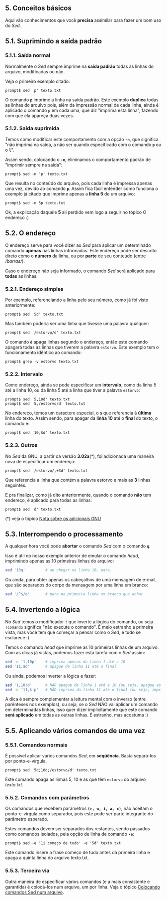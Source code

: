 ## 5. Conceitos básicos

Aqui vão conhecimentos que você **precisa** assimilar para fazer um bom uso do _Sed_.

## 5.1. Suprimindo a saída padrão

### 5.1.1. Saída normal

Normalmente o _Sed_ sempre imprime na **saída padrão** todas as linhas do arquivo, modificadas ou não.

Veja o primeiro exemplo citado:

```shell
prompt$ sed 'p' texto.txt
```

O comando **`p`** imprime a linha na saída padrão. Este exemplo **duplica** todas as linhas do arquivo pois, além da impressão normal de cada linha, ainda é aplicado o comando **`p`** em cada uma, que diz "imprima esta linha", fazendo com que ela apareça duas vezes.

### 5.1.2. Saída suprimida

Temos como modificar este comportamento com a opção **`-n`**, que significa "não imprima na saída, a não ser quando especificado com o comando **`p`** ou o **`l`**".

Assim sendo, colocando o **`-n`**, eliminamos o comportamento padrão de "imprimir sempre na saída":

```shell
prompt$ sed -n 'p' texto.txt
```

Que resulta no conteúdo do arquivo, pois cada linha é impressa apenas uma vez, devido ao comando **`p`**. Assim fica fácil entender como funciona o exemplo já citado que imprime apenas a **linha 5** de um arquivo:

```shell
prompt$ sed -n 5p texto.txt
```

Ok, a explicação daquele **5** ali perdido vem logo a seguir no tópico O endereço :)

## 5.2. O endereço

O endereço serve para você dizer ao _Sed_ para aplicar um determinado comando **apenas**     nas linhas informadas. Este endereço pode ser descrito direto como o **número** da linha, ou por **parte** de seu conteúdo (entre _/barras/_).

Caso o endereço não seja informado, o comando _Sed_ será aplicado para **todas** as linhas.

### 5.2.1. Endereço simples

Por exemplo, referenciando a linha pelo seu número, como já foi visto anteriormente:

```shell
prompt$ sed '5d' texto.txt
```

Mas também poderia ser uma linha que tivesse uma palavra qualquer:

```shell
prompt$ sed '/estorvo/d' texto.txt
```

O comando **`d`** apaga linhas segundo o endereço, então este comando apagará todas as linhas que tiverem a palavra `estorvo`. Este exemplo tem o funcionamento idêntico ao comando:

```shell
prompt$ grep -v estorvo texto.txt
```

### 5.2.2. Intervalo

Como endereço, ainda se pode especificar um **intervalo**, como da linha 5 até a linha 10, ou da linha 5 até a linha que tiver a palavra `estorvo`:

```shell
prompt$ sed '5,10d' texto.txt
prompt$ sed '5,/estorvo/d' texto.txt
```

No endereço, temos um caractere especial, o **`$`** que referencia à **última** linha do texto. Assim sendo, para apagar da **linha 10** até o **final** do texto, o comando é:

```shell
prompt$ sed '10,$d' texto.txt
```

### 5.2.3. Outros

No _Sed_ da GNU, a partir da versão **3.02a**(*), foi adicionada uma maneira nova de especificar um endereço:

```shell
prompt$ sed '/estorvo/,+3d' texto.txt
```

Que referencia a linha que contém a palavra estorvo e mais as **3** linhas seguintes.

E pra finalizar, como já dito anteriormente, quando o comando **não** tem endereço, é aplicado para todas as linhas:

```shell
prompt$ sed 'd' texto.txt
```

(*) veja o tópico [Nota sobre os adicionais GNU](https://aurelio.net/sed/sed-howto/#gnu)

## 5.3. Interrompendo o processamento

A qualquer hora você pode **abortar** o comando _Sed_ com o comando **`q`**.

Isso é útil no nosso exemplo anterior de emular o comando _head_, imprimindo apenas as 10 primeiras linhas do arquivo:

```bash
sed '10q'         # ao chegar na linha 10, pare.
```

Ou ainda, para obter apenas os cabeçalhos de uma mensagem de e-mail, que são separados do corpo da mensagem por uma linha em branco:

```bash
sed '/^$/q'       # pare na primeira linha em branco que achar
```

## 5.4. Invertendo a lógica

No _Sed_ temos o modificador **`!`** que inverte a lógica do comando, ou seja `!comando` significa "não execute o comando". É meio estranho a primeira vista, mas você tem que começar a pensar como o _Sed_, e tudo se esclarece :)

Temos o comando _head_ que imprime as 10 primeiras linhas de um arquivo. Com as dicas já vistas, podemos fazer esta tarefa com o _Sed_ assim:

```bash
sed -n '1,10p'    # imprima apenas da linha 1 até a 10
sed '11,$d'       # apague da linha 11 até o final
```

Ou ainda, podemos inverter a lógica e fazer:

```bash
sed '1,10!d'      # NÃO apague da linha 1 até a 10 (ou seja, apague as outras)
sed -n '11,$!p'   # NÃO imprima da linha 11 até o final (ou seja, imprima as outras)
```

A dica é sempre complementar a leitura mental com o inverso (entre parênteses nos exemplos), ou seja, se o _Sed_ NÃO vai aplicar um comando em determinadas linhas, isso quer dizer implicitamente que este comando **será aplicado** em todas as outras linhas. É estranho, mas acostuma :)

## 5.5. Aplicando vários comandos de uma vez

### 5.5.1. Comandos normais

É possível aplicar vários comandos _Sed_, em **seqüência**. Basta separá-los por ponto-e-vírgula.

```shell
prompt$ sed '5d;10d;/estorvo/d' texto.txt
```

Este comando apaga as linhas 5, 10 e as que têm `estorvo` do arquivo _texto.txt_.

### 5.5.2. Comandos com parâmetros

Os comandos que recebem parâmetros **`(r, w, i, a, c)`**, não aceitam o ponto-e-vírgula como separador, pois este pode ser parte integrante do parâmetro esperado.

Estes comandos devem ser separados dos restantes, sendo passados como comandos isolados, pela opção de linha de comando **`-e`**:

```shell
prompt$ sed -e '1i começo de tudo' -e '5d' texto.txt
```

Este comando insere a frase começo de tudo antes da primeira linha e apaga a quinta linha do arquivo texto.txt.

### 5.5.3. Terceira via

Outra maneira de especificar vários comandos (e a mais consistente e garantida) é colocá-los num arquivo, um por linha. Veja o tópico [Colocando comandos Sed num arquivo](https://aurelio.net/sed/sed-howto/#comandos-em-arquivo).
